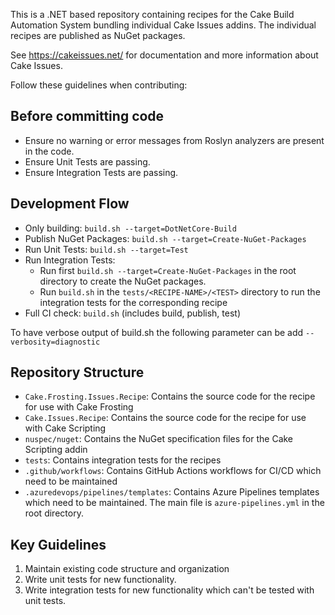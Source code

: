 This is a .NET based repository containing recipes for the Cake Build Automation System bundling individual Cake Issues addins.
The individual recipes are published as NuGet packages.

See https://cakeissues.net/ for documentation and more information about Cake Issues.

Follow these guidelines when contributing:

## Before committing code
- Ensure no warning or error messages from Roslyn analyzers are present in the code.
- Ensure Unit Tests are passing.
- Ensure Integration Tests are passing.

## Development Flow
- Only building: `build.sh --target=DotNetCore-Build`
- Publish NuGet Packages: `build.sh --target=Create-NuGet-Packages`
- Run Unit Tests: `build.sh --target=Test`
- Run Integration Tests:
  - Run first `build.sh --target=Create-NuGet-Packages` in the root directory to create the NuGet packages.
  - Run `build.sh` in the `tests/<RECIPE-NAME>/<TEST>` directory to run the integration tests for the corresponding recipe
- Full CI check: `build.sh` (includes build, publish, test)

To have verbose output of build.sh the following parameter can be add `--verbosity=diagnostic`

## Repository Structure
- `Cake.Frosting.Issues.Recipe`: Contains the source code for the recipe for use with Cake Frosting
- `Cake.Issues.Recipe`: Contains the source code for the recipe for use with Cake Scripting
- `nuspec/nuget`: Contains the NuGet specification files for the Cake Scripting addin
- `tests`: Contains integration tests for the recipes
- `.github/workflows`: Contains GitHub Actions workflows for CI/CD which need to be maintained
- `.azuredevops/pipelines/templates`: Contains Azure Pipelines templates which need to be maintained. The main file is `azure-pipelines.yml` in the root directory.

## Key Guidelines
1. Maintain existing code structure and organization
2. Write unit tests for new functionality.
3. Write integration tests for new functionality which can't be tested with unit tests.
